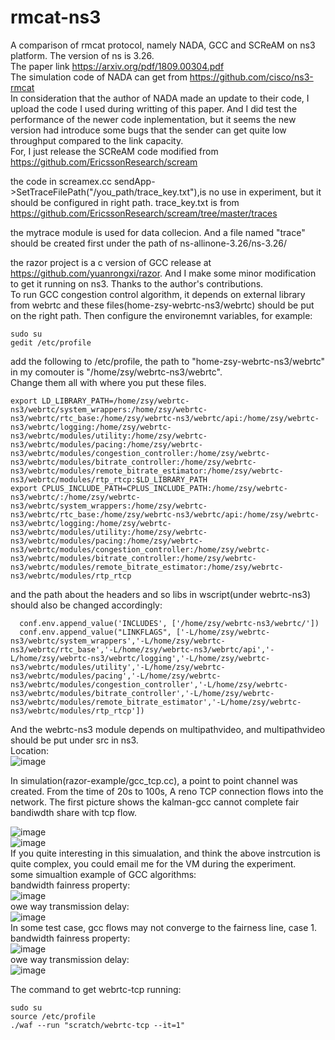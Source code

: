 # rmcat-ns3
A comparison of rmcat protocol, namely NADA, GCC and SCReAM on ns3 platform. The version of ns is 3.26.   
The paper link https://arxiv.org/pdf/1809.00304.pdf   
The simulation code of NADA can get from https://github.com/cisco/ns3-rmcat  
In consideration that the author of NADA made an update to their code, I upload the code I used during writting of this paper. And I did test the performance of the newer code inplementation, but it seems the new version had introduce some bugs that the sender can get quite low throughput compared to the link capacity.  
For, I just release the SCReAM code modified from https://github.com/EricssonResearch/scream  

the code in screamex.cc sendApp->SetTraceFilePath("/you_path/trace_key.txt"),is no use in experiment, but it should be configured in right path. trace_key.txt is from https://github.com/EricssonResearch/scream/tree/master/traces  

the mytrace module is used for data collecion. And a file named "trace" should be created first under the  path of ns-allinone-3.26/ns-3.26/  

the razor project is a c version of GCC release at https://github.com/yuanrongxi/razor. And I make some minor modification to get it running on ns3. Thanks to the author's contributions.  
To run GCC congestion control algorithm, it depends on external library from webrtc and these files(home-zsy-webrtc-ns3/webrtc) should be put on the right path. Then configure the environemnt variables, for example:  
```
sudo su  
gedit /etc/profile  
```
add the following to /etc/profile, the path to  "home-zsy-webrtc-ns3/webrtc" in my comouter is "/home/zsy/webrtc-ns3/webrtc".  
Change them all with where you put these files.  
```
export LD_LIBRARY_PATH=/home/zsy/webrtc-ns3/webrtc/system_wrappers:/home/zsy/webrtc-ns3/webrtc/rtc_base:/home/zsy/webrtc-ns3/webrtc/api:/home/zsy/webrtc-ns3/webrtc/logging:/home/zsy/webrtc-ns3/webrtc/modules/utility:/home/zsy/webrtc-ns3/webrtc/modules/pacing:/home/zsy/webrtc-ns3/webrtc/modules/congestion_controller:/home/zsy/webrtc-ns3/webrtc/modules/bitrate_controller:/home/zsy/webrtc-ns3/webrtc/modules/remote_bitrate_estimator:/home/zsy/webrtc-ns3/webrtc/modules/rtp_rtcp:$LD_LIBRARY_PATH  
export CPLUS_INCLUDE_PATH=CPLUS_INCLUDE_PATH:/home/zsy/webrtc-ns3/webrtc/:/home/zsy/webrtc-ns3/webrtc/system_wrappers:/home/zsy/webrtc-ns3/webrtc/rtc_base:/home/zsy/webrtc-ns3/webrtc/api:/home/zsy/webrtc-ns3/webrtc/logging:/home/zsy/webrtc-ns3/webrtc/modules/utility:/home/zsy/webrtc-ns3/webrtc/modules/pacing:/home/zsy/webrtc-ns3/webrtc/modules/congestion_controller:/home/zsy/webrtc-ns3/webrtc/modules/bitrate_controller:/home/zsy/webrtc-ns3/webrtc/modules/remote_bitrate_estimator:/home/zsy/webrtc-ns3/webrtc/modules/rtp_rtcp  
```
and the path about the headers and so libs in wscript(under webrtc-ns3) should also be changed accordingly:  
```
  conf.env.append_value('INCLUDES', ['/home/zsy/webrtc-ns3/webrtc/'])
  conf.env.append_value("LINKFLAGS", ['-L/home/zsy/webrtc-ns3/webrtc/system_wrappers','-L/home/zsy/webrtc-ns3/webrtc/rtc_base','-L/home/zsy/webrtc-ns3/webrtc/api','-L/home/zsy/webrtc-ns3/webrtc/logging','-L/home/zsy/webrtc-ns3/webrtc/modules/utility','-L/home/zsy/webrtc-ns3/webrtc/modules/pacing','-L/home/zsy/webrtc-ns3/webrtc/modules/congestion_controller','-L/home/zsy/webrtc-ns3/webrtc/modules/bitrate_controller','-L/home/zsy/webrtc-ns3/webrtc/modules/remote_bitrate_estimator','-L/home/zsy/webrtc-ns3/webrtc/modules/rtp_rtcp'])
```
And the webrtc-ns3 module depends on multipathvideo, and multipathvideo should be put under src in ns3.  
Location:  
![image](https://github.com/sonyangchang/rmcat-ns3/blob/master/webrtc-results/location.png)  

In simulation(razor-example/gcc_tcp.cc), a point to point channel was created. From the time of 20s to 100s, A reno TCP connection flows into the network. The first picture shows the kalman-gcc cannot complete fair bandiwdth share with tcp flow.  

![image](https://github.com/sonyangchang/rmcat-ns3/blob/master/razor-example/gcc_razor_0remb.png)  
![image](https://github.com/sonyangchang/rmcat-ns3/blob/master/razor-example/gcc_razor_1remb.png)  
If you quite interesting in this simualation, and think the above instrcution is quite complex, you could email me for the VM during the experiment.  
some simualtion example of GCC algorithms:  
bandwidth fainress property:  
![image](https://github.com/sonyangchang/rmcat-ns3/blob/master/webrtc-results/webrtc_4_bw.png)  
owe way transmission delay:  
![image](https://github.com/sonyangchang/rmcat-ns3/blob/master/webrtc-results/webrtc_4_delay.png)  
In some test case, gcc flows may not converge to the fairness line, case 1.  
bandwidth fainress property:  
![image](https://github.com/sonyangchang/rmcat-ns3/blob/master/webrtc-results/webrtc_1_bw.png)  
owe way transmission delay:  
![image](https://github.com/sonyangchang/rmcat-ns3/blob/master/webrtc-results/webrtc_1_delay.png)  

The command to get webrtc-tcp running:  
```
sudo su  
source /etc/profile  
./waf --run "scratch/webrtc-tcp --it=1"  
```
